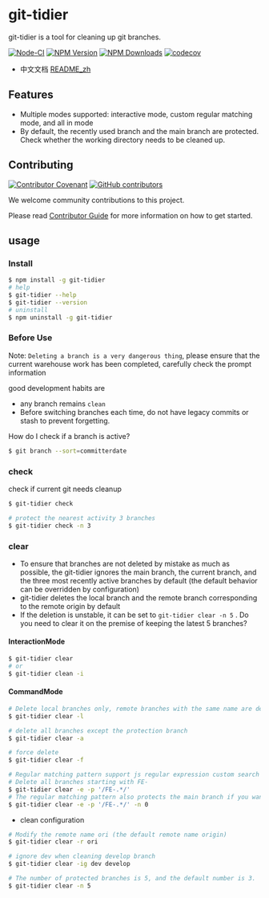 # git-tidier

git-tidier is a tool for cleaning up git branches. 

[![Node-CI](https://github.com/bridgewwater/git-tidier/workflows/Node-CI/badge.svg?branch=main)](https://github.com/bridgewwater/git-tidier/actions/workflows/node-ci.yml)
[![NPM Version](http://img.shields.io/npm/v/git-tidier.svg?style=flat)](https://www.npmjs.org/package/git-tidier)
[![NPM Downloads](https://img.shields.io/npm/dm/git-tidier.svg?style=flat)](https://npmcharts.com/compare/git-tidier?minimal=true)
[![codecov](https://codecov.io/gh/bridgewwater/git-tidier/branch/main/graph/badge.svg)](https://codecov.io/gh/bridgewwater/git-tidier)

- 中文文档 [README_zh](https://github.com/bridgewwater/git-tidier/blob/main/README_zh.md)

## Features

- Multiple modes supported: interactive mode, custom regular matching mode, and all in mode
- By default, the recently used branch and the main branch are protected. Check whether the working directory needs to be cleaned up.

## Contributing

[![Contributor Covenant](https://img.shields.io/badge/contributor%20covenant-v1.4-ff69b4.svg)](.github/CONTRIBUTING_DOC/CODE_OF_CONDUCT.md)
[![GitHub contributors](https://img.shields.io/github/contributors/bridgewwater/template-golang-lib)](https://github.com/bridgewwater/template-golang-lib/graphs/contributors)

We welcome community contributions to this project.

Please read [Contributor Guide](.github/CONTRIBUTING_DOC/CONTRIBUTING.md) for more information on how to get started.

## usage

### Install

```bash
$ npm install -g git-tidier
# help
$ git-tidier --help
$ git-tidier --version
# uninstall
$ npm uninstall -g git-tidier
```

### Before Use

Note: `Deleting a branch is a very dangerous thing`, please ensure that the current warehouse work has been completed, carefully check the prompt information

good development habits are

- any branch remains `clean`
- Before switching branches each time, do not have legacy commits or stash to prevent forgetting.

How do I check if a branch is active?

```bash
$ git branch --sort=committerdate
```

### check

check if current git needs cleanup

```bash
$ git-tidier check

# protect the nearest activity 3 branches
$ git-tidier check -n 3
```

### clear

- To ensure that branches are not deleted by mistake as much as possible, the git-tidier ignores the main branch, the current branch, and the three most recently active branches by default (the default behavior can be overridden by configuration)
- git-tidier deletes the local branch and the remote branch corresponding to the remote origin by default
- If the deletion is unstable, it can be set to `git-tidier clear -n 5` . Do you need to clear it on the premise of keeping the latest 5 branches?

#### InteractionMode

```bash
$ git-tidier clear
# or
$ git-tidier clean -i
```

#### CommandMode

```bash
# Delete local branches only, remote branches with the same name are deleted by default
$ git-tidier clear -l

# delete all branches except the protection branch
$ git-tidier clear -a

# force delete
$ git-tidier clear -f

# Regular matching pattern support js regular expression custom search branch
# Delete all branches starting with FE-
$ git-tidier clear -e -p '/FE-.*/'
# The regular matching pattern also protects the main branch if you want to remove all set -n 0
$ git-tidier clear -e -p '/FE-.*/' -n 0
```

- clean configuration

```bash
# Modify the remote name ori (the default remote name origin)
$ git-tidier clear -r ori

# ignore dev when cleaning develop branch
$ git-tidier clear -ig dev develop

# The number of protected branches is 5, and the default number is 3.
$ git-tidier clear -n 5
```